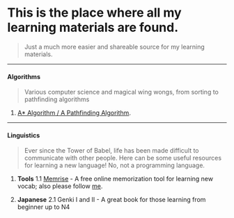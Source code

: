 # This is the place where all my learning materials are found.
> Just a much more easier and shareable source for my learning materials. 
---

#### Algorithms
> Various computer science and magical wing wongs, from sorting to pathfinding algorithms
1. [A* Algorithm / A Pathfinding Algorithm](http://theory.stanford.edu/~amitp/GameProgramming/AStarComparison.html).

---
#### Linguistics
> Ever since the Tower of Babel, life has been made difficult to communicate with other people.
> Here can be some useful resources for learning a new language! No, not a programming language.

1. **Tools**
  1.1 [Memrise](https://www.memrise.com/home/) - A free online memorization tool for learning new vocab; also please follow [me](https://www.memrise.com/user/OxygenJam/).
  
2. **Japanese**
  2.1 Genki I and II - A great book for those learning from beginner up to N4
  


